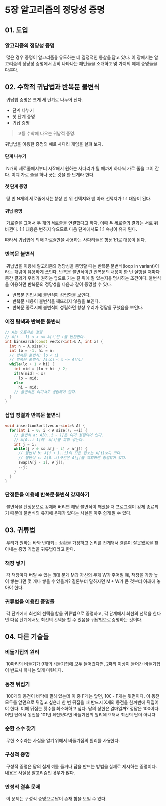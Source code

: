 5장 알고리즘의 정당성 증명
=========================

## 01. 도입

### 알고리즘의 정당성 증명
&nbsp;많은 경우 증명이 알고리즘을 유도하는 데 결정적인 통찰을 담고 있다. 이 장에서는 알고리즘의 정당성 증명에서 흔히 나타나는 패턴들을 소개하고 몇 가지의 예제 증명들을 다룬다.

## 02. 수학적 귀납법과 반복문 불변식
&nbsp;귀납법 증명은 크게 세 단계로 나누어 진다.

* 단계 나누기
* 첫 단계 증명
* 귀납 증명

> 고등 수학에 나오는 귀납적 증명.

귀납법을 이용한 증명의 예로 사다리 게임을 살펴 보자.
#### 단계 나누기
&nbsp;N개의 세로줄에서부터 시작해서 원하는 사다리가 될 때까지 하나씩 가로 줄을 그어 간다. 이떄 가로 줄을 하나 긋는 것을 한 단계라 한다.

#### 첫 단계 증명
&nbsp;텅 빈 N개의 세로줄에서는 항상 맨 위 선택지와 맨 아래 선택지가 1:1 대응이 된다.

#### 귀납 증명
&nbsp;가로줄을 그어서 두 개의 세로줄을 연결했다고 하자. 이때 두 세로줄의 결과는 서로 뒤바뀐다. 1:1 대응은 변하지 않으므로 다음 단계에서도 1:1 속성이 유지 된다.

따라서 귀납법에 의해 가로줄만을 사용하는 사다리들은 항상 1:1로 대응이 된다.

### 반복문 불변식
&nbsp;귀납법을 이용해 알고리즘의 정당성을 증명할 때는 반복문 분변식(loop in variant)이라는 개념이 유용하게 쓰인다. 반복문 불변식이란 반복문의 내용이 한 번 실행될 때마다 중간 결과가 우리가 원하는 답으로 가는 길 위에 잘 있는지를 명시하는 조건이다. 불변식을 이용하면 반복문의 정당성을 다음과 같이 증명할 수 있다.

* 반복문 진입시에 불변식이 성립함을 보인다.
* 반복문 내용이 불변식을 깨뜨리지 않음을 보인다.
* 반복문 종료시에 불변식이 성립하면 항상 우리가 정답을 구했음을 보인다.

### 이진 탐색과 반복문 불변식

```c++
// A는 오름차순 정렬
// A[i - 1] < x <= A[i]인 i를 반환한다.
int binsearch(const vector<int>& A, int x) {
  int n = A.size();
  int lo = -1, hi = n;
  // 반복문 불변식: lo < hi
  // 반복문 불변식: A[lo] < x <= A[hi]
  while(lo + 1 < hi) {
    int mid = (lo + hi) / 2;
    if(A[mid] < x)
      lo = mid;
    else
      hi = mid;
    // 불변식은 여기서도 성립해야 한다.
  }
}
```

### 삽입 정렬과 반복문 불변식

```c++
void insertionSort(vector<int>& A) {
  for(int i = 0; i < A.size(); ++i) {
    // 불변식 a: A[0..i - 1]은 이미 정렬되어 있다.
    // A[0..i-1]에  A[i]를 끼워 넣는다.
    int j = i;
    while(j > 0 && A[j - 1] > A[j]) {
      // 불변식 b: A[j + 1..i]의 모든 원소는 A[j]보다 크다.
      // 불변식 c: A[0..i]구간은 A[j]를 제외하면 정렬되어 있다.
      swap(A[j - 1], A[j]);
      --j;
    }
  }
}
```

### 단정문을 이용해 반복문 불변식 강제하기
&nbsp;불변식을 단정문으로 강제해 버리면 해당 불변식이 깨졌을 때 프로그램이 강제 종료되기 때문에 불변식의 유지에 문제가 있다는 사실은 아주 쉽게 알 수 있다.

## 03. 귀류법
&nbsp;우리가 원하는 바와 반대되는 상황을 가정하고 논리를 전개해서 결론이 잘못됐음을 찾아내는 증명 기법을 귀류법이라고 한다.

### 책장 쌓기
&nbsp;각 책장마다 버틸 수 있는 최대 문게 M과 자신의 무게 W가 주어질 떄, 책장을 가장 높이 쌓는다면 몇 개나 쌓을 수 있을까? 결론부터 말하자면 M + W가 큰 것부터 아래에 놓아야 한다.

### 귀류법을 이용한 증명들
&nbsp;각 단계에서 최선의 선택을 함을 귀류법으로 증명하고, 각 단계에서 최선의 선택을 한다면 다음 단계에서도 최선의 선택을 할 수 있음을 귀납법으로 증명하는 것이다.

## 04. 다른 기술들

### 비둘기집의 원리
&nbsp;10마리의 비둘기가 9개의 비둘기집에 모두 들어갔다면, 2마리 이상이 들어간 비둘기집이 반드시 하나는 있게 마련이다.

### 동전 뒤집기
&nbsp;100개의 동전이 바닥에 깔려 있는데 이 중 F개는 앞면, 100 - F개는 뒷면이다. 이 동전 모두를 앞면으로 뒤집고 싶은데 한 번 뒤집을 때 반드시 X개의 동전을 한꺼번에 뒤집어야 한다. 이때 뒤집는 횟수를 최소화하고 싶다. 답의 상한은 얼마일까? 정답은 100이다. 어떤 답에서 동전을 101번 뒤집었다면 비둘기집의 원리에 의해서 최선의 답이 아니다.

### 순환 소수 찾기
&nbsp;무한 소수라는 사실을 알기 위해서 비둘기집의 원리를 사용한다.

### 구성적 증명
&nbsp;구성적 증명은 답의 실제 예를 들거나 답을 만드는 방법을 실제로 제시하는 증명이다. 내용은 사실상 알고리즘인 경우가 많다.

### 안정적 결혼 문제
&nbsp;이 문제는 구성적 증명으로 답이 존재 함을 보일 수 있다.